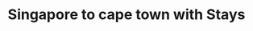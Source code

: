 ---
category: rest-of-the-world
title: Singapore to cape town with Stays
class: singapore-to-cape-town-with-stays
cruiseline: Cunard – Queen Elizabeth
special-info: 2 night stay in Singapore + 2 night stay in Cape Town & Tour + overnight onboard
price: 2499
nights: 26
cruise-url: http://www.planetcruise.co.uk/cunard-cruises/queen-elizabeth/28-march-2017/105688?referrersiteid=970
---